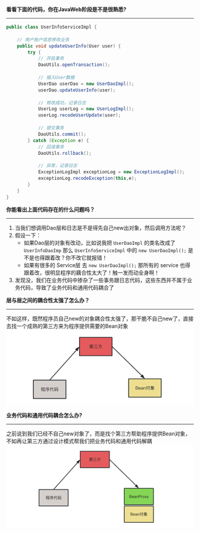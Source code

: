 **看看下面的代码，你在JavaWeb阶段是不是很熟悉?**
***
```java
public class UserInfoServiceImpl {

    // 用户账户信息修改业务
    public void updateUserInfo(User user) {
        try {
            // 开启事务
            DaoUtils.openTransaction();

            // 插入User数据
            UserDao userDao = new UserDaoImpl();
            userDao.updateUserInfo(user);

            // 修改成功，记录日志
            UserLog userLog = new UserLogImpl();
            userLog.recodeUserUpdate(user);

            // 提交事务
            DaoUtils.commit();
        } catch (Exception e) {
            // 回滚事务
            DaoUtils.rollback();
            
            // 异常，记录日志
            ExceptionLogImpl exceptionLog = new ExceptionLogImpl();
            exceptionLog.recodeException(this,e);
        }
    }
}
```

**你能看出上面代码存在的什么问题吗？**
***
1. 当我们想调用Dao层和日志是不是得先自己new出对象，然后调用方法呢？  
2. 假设一下： 
   - 如果Dao层的对象有改动，比如说我把 `UserDaoImpl` 的类名改成了 `UserInfoDaoImp` 那么 `UserInfoServiceImpl` 中的 `new UserDaoImpl();` 是不是也得跟着改？你不改它就报错！
   - 如果有很多的 Service层 去 `new UserDaoImpl();` 那所有的 service 也得跟着改，很明显程序的藕合性太大了！触一发而动全身啊！
3. 发现没，我们在业务代码中掺杂了一些事务跟日志代码，这些东西并不属于业务代码，导致了业务代码和通用代码耦合了
   
**层与层之间的耦合性太强了怎么办？**
***
不如这样，既然程序员自己new的对象耦合性太强了，那干脆不自己new了，直接去找一个成熟的第三方来为程序提供需要的Bean对象
![](../images/01-ioc_thought.png)

**业务代码和通用代码耦合怎么办?**  
***
之前说到我们已经不自己new对象了，而是找个第三方帮助程序提供Bean对象，不如再让第三方通过设计模式帮我们把业务代码和通用代码解耦
![](../images/02-aop_thought.png)


